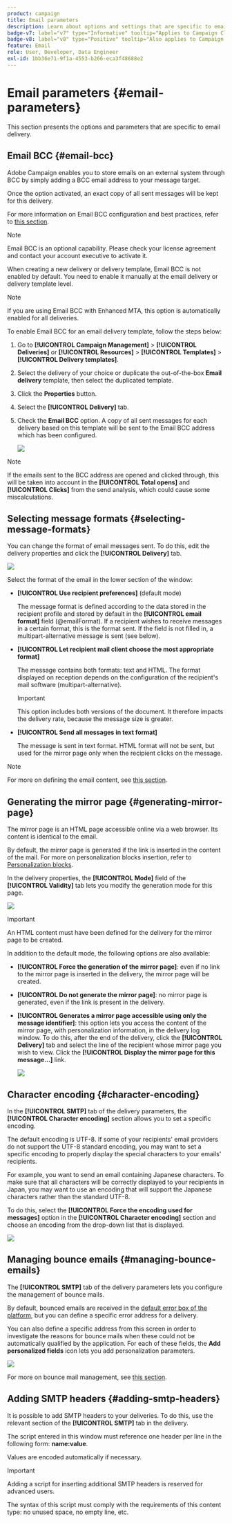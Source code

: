 ```yaml
---
product: campaign
title: Email parameters
description: Learn about options and settings that are specific to email delivery
badge-v7: label="v7" type="Informative" tooltip="Applies to Campaign Classic v7"
badge-v8: label="v8" type="Positive" tooltip="Also applies to Campaign v8"
feature: Email
role: User, Developer, Data Engineer
exl-id: 1bb36e71-9f1a-4553-b266-eca3f48688e2
---
```

# Email parameters {#email-parameters}

This section presents the options and parameters that are specific to email delivery.

## Email BCC {#email-bcc}

Adobe Campaign enables you to store emails on an external system through BCC by simply adding a BCC email address to your message target.

Once the option activated, an exact copy of all sent messages will be kept for this delivery.

For more information on Email BCC configuration and best practices, refer to [this section](../../installation/using/email-archiving.md).

>[!NOTE]
>
>Email BCC is an optional capability. Please check your license agreement and contact your account executive to activate it.

When creating a new delivery or delivery template, Email BCC is not enabled by default. You need to enable it manually at the email delivery or delivery template level.

>[!NOTE]
>
>If you are using Email BCC with Enhanced MTA, this option is automatically enabled for all deliveries.

To enable Email BCC for an email delivery template, follow the steps below:

1. Go to **[!UICONTROL Campaign Management]** > **[!UICONTROL Deliveries]** or **[!UICONTROL Resources]** > **[!UICONTROL Templates]** > **[!UICONTROL Delivery templates]**.
1. Select the delivery of your choice or duplicate the out-of-the-box **Email delivery** template, then select the duplicated template.
1. Click the **Properties** button.
1. Select the **[!UICONTROL Delivery]** tab.
1. Check the **Email BCC** option. A copy of all sent messages for each delivery based on this template will be sent to the Email BCC address which has been configured.

   ![](assets/s_ncs_user_wizard_archiving.png)

>[!NOTE]
>
>If the emails sent to the BCC address are opened and clicked through, this will be taken into account in the **[!UICONTROL Total opens]** and **[!UICONTROL Clicks]** from the send analysis, which could cause some miscalculations.

## Selecting message formats {#selecting-message-formats}

You can change the format of email messages sent. To do this, edit the delivery properties and click the **[!UICONTROL Delivery]** tab.

![](assets/s_ncs_user_wizard_email_param.png)

Select the format of the email in the lower section of the window:

* **[!UICONTROL Use recipient preferences]** (default mode)

  The message format is defined according to the data stored in the recipient profile and stored by default in the **[!UICONTROL email format]** field (@emailFormat). If a recipient wishes to receive messages in a certain format, this is the format sent. If the field is not filled in, a multipart-alternative message is sent (see below).

* **[!UICONTROL Let recipient mail client choose the most appropriate format]**

  The message contains both formats: text and HTML. The format displayed on reception depends on the configuration of the recipient's mail software (multipart-alternative).

  >[!IMPORTANT]
  >
  >This option includes both versions of the document. It therefore impacts the delivery rate, because the message size is greater.

* **[!UICONTROL Send all messages in text format]**

  The message is sent in text format. HTML format will not be sent, but used for the mirror page only when the recipient clicks on the message.

>[!NOTE]
>
>For more on defining the email content, see [this section](defining-the-email-content.md).

## Generating the mirror page {#generating-mirror-page}

The mirror page is an HTML page accessible online via a web browser. Its content is identical to the email.

By default, the mirror page is generated if the link is inserted in the content of the mail. For more on personalization blocks insertion, refer to [Personalization blocks](personalization-blocks.md).

In the delivery properties, the **[!UICONTROL Mode]** field of the **[!UICONTROL Validity]** tab lets you modify the generation mode for this page.

![](assets/s_ncs_user_wizard_miror_page_mode.png)

>[!IMPORTANT]
>
>An HTML content must have been defined for the delivery for the mirror page to be created.

In addition to the default mode, the following options are also available:

* **[!UICONTROL Force the generation of the mirror page]**: even if no link to the mirror page is inserted in the delivery, the mirror page will be created.
* **[!UICONTROL Do not generate the mirror page]**: no mirror page is generated, even if the link is present in the delivery.
* **[!UICONTROL Generates a mirror page accessible using only the message identifier]**: this option lets you access the content of the mirror page, with personalization information, in the delivery log window. To do this, after the end of the delivery, click the **[!UICONTROL Delivery]** tab and select the line of the recipient whose mirror page you wish to view. Click the **[!UICONTROL Display the mirror page for this message...]** link.

  ![](assets/s_ncs_user_wizard_miror_page_link.png)

## Character encoding {#character-encoding}

In the **[!UICONTROL SMTP]** tab of the delivery parameters, the **[!UICONTROL Character encoding]** section allows you to set a specific encoding.

The default encoding is UTF-8. If some of your recipients' email providers do not support the UTF-8 standard encoding, you may want to set a specific encoding to properly display the special characters to your emails' recipients.

For example, you want to send an email containing Japanese characters. To make sure that all characters will be correctly displayed to your recipients in Japan, you may want to use an encoding that will support the Japanese characters rather than the standard UTF-8.

To do this, select the **[!UICONTROL Force the encoding used for messages]** option in the **[!UICONTROL Character encoding]** section and choose an encoding from the drop-down list that is displayed.

![](assets/s_ncs_user_email_del_properties_smtp_tab_encoding.png)

## Managing bounce emails {#managing-bounce-emails}

The **[!UICONTROL SMTP]** tab of the delivery parameters lets you configure the management of bounce mails.

By default, bounced emails are received in the [default error box of the platform](../../installation/using/deploying-an-instance.md#parameters-for-delivered-emails-parameters-for-delivered-emails), but you can define a specific error address for a delivery.

You can also define a specific address from this screen in order to investigate the reasons for bounce mails when these could not be automatically qualified by the application. For each of these fields, the **Add personalized fields** icon lets you add personalization parameters.

![](assets/s_ncs_user_email_del_properties_smtp_tab.png)

For more on bounce mail management, see [this section](understanding-delivery-failures.md#bounce-mail-management).

## Adding SMTP headers {#adding-smtp-headers}

It is possible to add SMTP headers to your deliveries. To do this, use the relevant section of the **[!UICONTROL SMTP]** tab in the delivery.

The script entered in this window must reference one header per line in the following form: **name:value**.

Values are encoded automatically if necessary.

>[!IMPORTANT]
>
>Adding a script for inserting additional SMTP headers is reserved for advanced users.
>
>The syntax of this script must comply with the requirements of this content type: no unused space, no empty line, etc.
